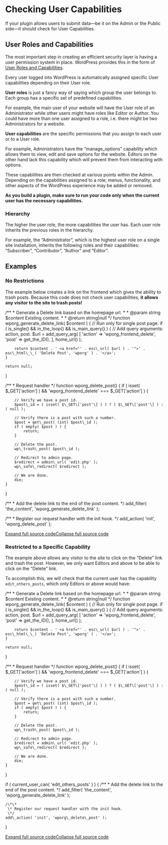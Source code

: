 # Checking User Capabilities

If your plugin allows users to submit data—be it on the Admin or the Public side—it should check for User Capabilities.

## User Roles and Capabilities

The most important step in creating an efficient security layer is having a user permission system in place. WordPress provides this in the form of [User Roles and Capabilities](https://developer.wordpress.org/plugins/users/roles-and-capabilities/).

Every user logged into WordPress is automatically assigned specific User capabilities depending on their User role.

**User roles** is just a fancy way of saying which group the user belongs to. Each group has a specific set of predefined capabilities.

For example, the main user of your website will have the User role of an Administrator while other users might have roles like Editor or Author. You could have more than one user assigned to a role, i.e. there might be two Administrators for a website.

**User capabilities** are the specific permissions that you assign to each user or to a User role.

For example, Administrators have the “manage\_options” capability which allows them to view, edit and save options for the website. Editors on the other hand lack this capability which will prevent them from interacting with options.

These capabilities are then checked at various points within the Admin. Depending on the capabilities assigned to a role; menus, functionality, and other aspects of the WordPress experience may be added or removed.

**As you build a plugin, make sure to run your code only when the current user has the necessary capabilities.**

### Hierarchy

The higher the user role, the more capabilities the user has. Each user role inherits the previous roles in the hierarchy.

For example, the “Administrator”, which is the highest user role on a single site installation, inherits the following roles and their capabilities: “Subscriber”, “Contributor”, “Author” and “Editor”.

## Examples

### No Restrictions

The example below creates a link on the frontend which gives the ability to trash posts. Because this code does not check user capabilities, **it allows any visitor to the site to trash posts!**

/\*\*
 \* Generate a Delete link based on the homepage url.
 \*
 \* @param string $content   Existing content.
 \*
 \* @return string|null
 \*/
function wporg\_generate\_delete\_link( $content ) {
	// Run only for single post page.
	if ( is\_single() && in\_the\_loop() && is\_main\_query() ) {
		// Add query arguments: action, post.
		$url = add\_query\_arg(
			\[
				'action' => 'wporg\_frontend\_delete',
				'post'   => get\_the\_ID(),
			\], home\_url()
		);

		return $content . ' <a href="' . esc\_url( $url ) . '">' . esc\_html\_\_( 'Delete Post', 'wporg' ) . '</a>';
	}

	return null;
}


/\*\*
 \* Request handler
 \*/
function wporg\_delete\_post() {
	if ( isset( $\_GET\['action'\] ) && 'wporg\_frontend\_delete' === $\_GET\['action'\] ) {

		// Verify we have a post id.
		$post\_id = ( isset( $\_GET\['post'\] ) ) ? ( $\_GET\['post'\] ) : ( null );

		// Verify there is a post with such a number.
		$post = get\_post( (int) $post\_id );
		if ( empty( $post ) ) {
			return;
		}

		// Delete the post.
		wp\_trash\_post( $post\_id );

		// Redirect to admin page.
		$redirect = admin\_url( 'edit.php' );
		wp\_safe\_redirect( $redirect );

		// We are done.
		die;
	}
}


/\*\*
 \* Add the delete link to the end of the post content.
 \*/
add\_filter( 'the\_content', 'wporg\_generate\_delete\_link' );

/\*\*
 \* Register our request handler with the init hook.
 \*/
add\_action( 'init', 'wporg\_delete\_post' );

[Expand full source code](#)[Collapse full source code](#)

### Restricted to a Specific Capability

The example above allows any visitor to the site to click on the “Delete” link and trash the post. However, we only want Editors and above to be able to click on the “Delete” link.

To accomplish this, we will check that the current user has the capability `edit_others_posts`, which only Editors or above would have:

/\*\*
 \* Generate a Delete link based on the homepage url.
 \*
 \* @param string $content   Existing content.
 \*
 \* @return string|null
 \*/
function wporg\_generate\_delete\_link( $content ) {
	// Run only for single post page.
	if ( is\_single() && in\_the\_loop() && is\_main\_query() ) {
		// Add query arguments: action, post.
		$url = add\_query\_arg(
			\[
				'action' => 'wporg\_frontend\_delete',
				'post'   => get\_the\_ID(),
			\], home\_url()
		);

		return $content . ' <a href="' . esc\_url( $url ) . '">' . esc\_html\_\_( 'Delete Post', 'wporg' ) . '</a>';
	}

	return null;
}


/\*\*
 \* Request handler
 \*/
function wporg\_delete\_post() {
	if ( isset( $\_GET\['action'\] ) && 'wporg\_frontend\_delete' === $\_GET\['action'\] ) {

		// Verify we have a post id.
		$post\_id = ( isset( $\_GET\['post'\] ) ) ? ( $\_GET\['post'\] ) : ( null );

		// Verify there is a post with such a number.
		$post = get\_post( (int) $post\_id );
		if ( empty( $post ) ) {
			return;
		}

		// Delete the post.
		wp\_trash\_post( $post\_id );

		// Redirect to admin page.
		$redirect = admin\_url( 'edit.php' );
		wp\_safe\_redirect( $redirect );

		// We are done.
		die;
	}
}


if ( current\_user\_can( 'edit\_others\_posts' ) ) {
	/\*\*
	 \* Add the delete link to the end of the post content.
	 \*/
	add\_filter( 'the\_content', 'wporg\_generate\_delete\_link' );

	/\*\*
	 \* Register our request handler with the init hook.
	 \*/
	add\_action( 'init', 'wporg\_delete\_post' );
}

[Expand full source code](#)[Collapse full source code](#)